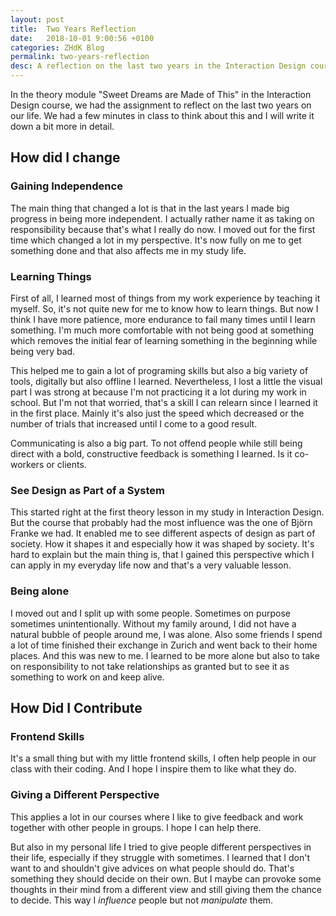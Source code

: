 ```yaml
---
layout: post
title:  Two Years Reflection
date:   2018-10-01 9:00:56 +0100
categories: ZHdK Blog
permalink: two-years-reflection
desc: A reflection on the last two years in the Interaction Design course "Sweet Dreams are Made of This" at Zurich University of Arts.
---
```


In the theory module "Sweet Dreams are Made of This" in the Interaction Design course, we had the assignment to reflect on the last two years on our life. We had a few minutes in class to think about this and I will write it down a bit more in detail.

## How did I change

### Gaining Independence
The main thing that changed a lot is that in the last years I made big progress in being more independent. I actually rather name it as taking on responsibility because that's what I really do now. I moved out for the first time which changed a lot in my perspective. It's now fully on me to get something done and that also affects me in my study life. 

### Learning Things
First of all, I learned most of things from my work experience by teaching it myself. So, it's not quite new for me to know how to learn things. But now I think I have more patience, more endurance to fail many times until I learn something. I'm much more comfortable with not being good at something which removes the initial fear of learning something in the beginning while being very bad. 

This helped me to gain a lot of programing skills but also a big variety of tools, digitally but also offline I learned.
Nevertheless, I lost a little the visual part I was strong at because I'm not practicing it a lot during my work in school. But I'm not that worried, that's a skill I can relearn since I learned it in the first place. Mainly it's also just the speed which decreased or the number of trials that increased until I come to a good result.

Communicating is also a big part. To not offend people while still being direct with a bold, constructive feedback is something I learned. Is it co-workers or clients.

### See Design as Part of a System
This started right at the first theory lesson in my study in Interaction Design. But the course that probably had the most influence was the one of Björn Franke we had. It enabled me to see different aspects of design as part of society. How it shapes it and especially how it was shaped by society. It's hard to explain but the main thing is, that I gained this perspective which I can apply in my everyday life now and that's a very valuable lesson.  

### Being alone
I moved out and I split up with some people. Sometimes on purpose sometimes unintentionally. Without my family around, I did not have a natural bubble of people around me, I was alone. Also some friends I spend a lot of time finished their exchange in Zurich and went back to their home places. And this was new to me. I learned to be more alone but also to take on responsibility to not take relationships as granted but to see it as something to work on and keep alive. 

## How Did I Contribute

### Frontend Skills
It's a small thing but with my little frontend skills, I often help people in our class with their coding. And I hope I inspire them to like what they do.

### Giving a Different Perspective
This applies a lot in our courses where I like to give feedback and work together with other people in groups. I hope I can help there.

But also in my personal life I tried to give people different perspectives in their life, especially if they struggle with sometimes. I learned that I don't want to and shouldn't give advices on what people should do. That's something they should decide on their own. But I maybe can provoke some thoughts in their mind from a different view and still giving them the chance to decide. This way I _influence_ people but not _manipulate_ them. 

